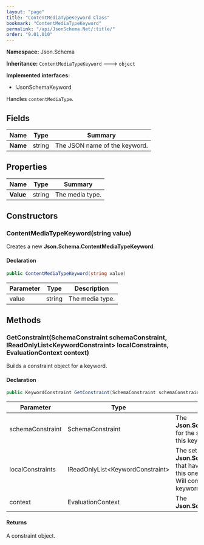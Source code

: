 ```yaml
---
layout: "page"
title: "ContentMediaTypeKeyword Class"
bookmark: "ContentMediaTypeKeyword"
permalink: "/api/JsonSchema.Net/:title/"
order: "9.01.010"
---
```

**Namespace:** Json.Schema

**Inheritance:**
`ContentMediaTypeKeyword`
 🡒 
`object`

**Implemented interfaces:**

- IJsonSchemaKeyword

Handles `contentMediaType`.

## Fields

| Name | Type | Summary |
|---|---|---|
| **Name** | string | The JSON name of the keyword. |

## Properties

| Name | Type | Summary |
|---|---|---|
| **Value** | string | The media type. |

## Constructors

### ContentMediaTypeKeyword(string value)

Creates a new **Json.Schema.ContentMediaTypeKeyword**.

#### Declaration

```c#
public ContentMediaTypeKeyword(string value)
```

| Parameter | Type | Description |
|---|---|---|
| value | string | The media type. |


## Methods

### GetConstraint(SchemaConstraint schemaConstraint, IReadOnlyList\<KeywordConstraint\> localConstraints, EvaluationContext context)

Builds a constraint object for a keyword.

#### Declaration

```c#
public KeywordConstraint GetConstraint(SchemaConstraint schemaConstraint, IReadOnlyList<KeywordConstraint> localConstraints, EvaluationContext context)
```

| Parameter | Type | Description |
|---|---|---|
| schemaConstraint | SchemaConstraint | The **Json.Schema.SchemaConstraint** for the schema object that houses this keyword. |
| localConstraints | IReadOnlyList\<KeywordConstraint\> | The set of other **Json.Schema.KeywordConstraint**s that have been processed prior to this one.<br>Will contain the constraints for keyword dependencies. |
| context | EvaluationContext | The **Json.Schema.EvaluationContext**. |


#### Returns

A constraint object.

